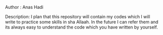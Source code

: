 Author : Anas Hadi

Description:
I plan that this repository will contain my codes which I will write to practice some skills in sha Allaah. 
In the future I can refer them and its always easy to understand the code which you have written by yourself.

